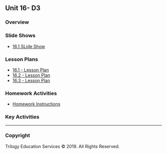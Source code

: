 ## Unit 16- D3

### Overview

### Slide Shows

* [16.1 SLide Show](1/Slide-Shows/D3Ninjas.pptx)

### Lesson Plans

* [16.1 - Lesson Plan](1/LessonPlan.md)
* [16.2 - Lesson Plan](2/LessonPlan.md)
* [16.3 - Lesson Plan](3/LessonPlan.md)

### Homework Activities

* [Homework Instructions](../../02-Homework/16-D3/Instructions/README.md)

### Key Activities

- - -

### Copyright

Trilogy Education Services © 2019. All Rights Reserved.
